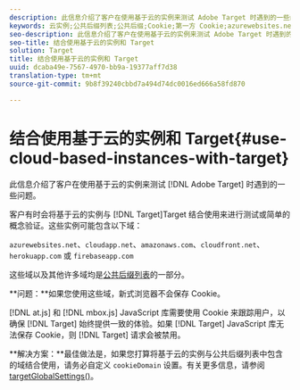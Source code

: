 ```yaml
---
description: 此信息介绍了客户在使用基于云的实例来测试 Adobe Target 时遇到的一些问题。
keywords: 云实例;公共后缀列表;公共后缀;Cookie;第一方 Cookie;azurewebsites.net;cloudapp.net;amazonaws.com;cloudfront.net;herokuapp.com;firebaseapp.com;targetGlobalSettings;cookieDomain
seo-description: 此信息介绍了客户在使用基于云的实例来测试 Adobe Target 时遇到的一些问题。
seo-title: 结合使用基于云的实例和 Target
solution: Target
title: 结合使用基于云的实例和 Target
uuid: dcaba49e-7567-4970-bb9a-19377aff7d38
translation-type: tm+mt
source-git-commit: 9b8f39240cbbd7a494d74dc0016ed666a58fd870

---
```



# 结合使用基于云的实例和 Target{#use-cloud-based-instances-with-target}

此信息介绍了客户在使用基于云的实例来测试 [!DNL Adobe Target] 时遇到的一些问题。

 客户有时会将基于云的实例与 [!DNL Target]Target 结合使用来进行测试或简单的概念验证。这些实例可能包含以下域：

`azurewebsites.net`、`cloudapp.net`、`amazonaws.com`、`cloudfront.net`、`herokuapp.com` 或 `firebaseapp.com`

这些域以及其他许多域均是[公共后缀列表](https://publicsuffix.org/list/public_suffix_list.dat)的一部分。

**问题：**如果您使用这些域，新式浏览器不会保存 Cookie。

[!DNL at.js] 和 [!DNL mbox.js] JavaScript 库需要使用 Cookie 来跟踪用户，以确保 [!DNL Target] 始终提供一致的体验。如果 [!DNL Target] JavaScript 库无法保存 Cookie，则 [!DNL Target] 请求会被禁用。

**解决方案：**最佳做法是，如果您打算将基于云的实例与公共后缀列表中包含的域结合使用，请务必自定义 `cookieDomain` 设置。有关更多信息，请参阅 [targetGlobalSettings()](/help/c-implementing-target/c-implementing-target-for-client-side-web/targetgobalsettings.md)。
